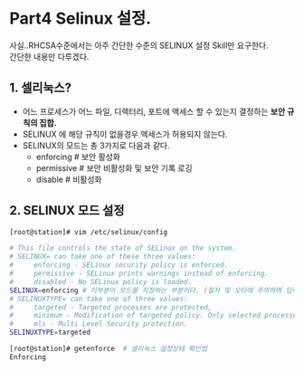 # Part4 Selinux 설정.
사실..RHCSA수준에서는 아주 간단한 수준의 SELINUX 설정 Skill만 요구한다.  
간단한 내용만 다루겠다.  

## 1. 셀리눅스?
  - 어느 프로세스가 어느 파일, 디렉터리, 포트에 액세스 할 수 있는지 결정하는 **보안 규칙의 집합.**
  - SELINUX 에 해당 규칙이 없을경우 액세스가 허용되지 않는다.
  - SELINUX의 모드는 총 3가지로 다음과 같다.
    * enforcing   # 보안 활성화
    * permissive  # 보안 비활성화 및 보안 기록 로깅
    * disable     # 비활성화

## 2. SELINUX 모드 설정
```bash
[root@station]# vim /etc/selinux/config

# This file controls the state of SELinux on the system.
# SELINUX= can take one of these three values:
#     enforcing - SELinux security policy is enforced.
#     permissive - SELinux prints warnings instead of enforcing.
#     disabled - No SELinux policy is loaded.
SELINUX=enforcing # 이부분이 모드를 지정하는 부분이다. (철자 및 오타에 주의하며 입력할것. 잘못입력하면 부팅 안됨)
# SELINUXTYPE= can take one of three values:
#     targeted - Targeted processes are protected,
#     minimum - Modification of targeted policy. Only selected processes are protected. 
#     mls - Multi Level Security protection.
SELINUXTYPE=targeted

[root@station]# getenforce  # 셀리눅스 설정상태 확인법
Enforcing
```
 